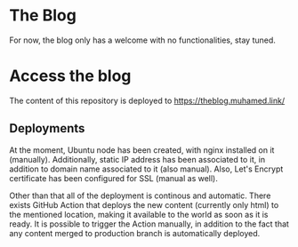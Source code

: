 # The Blog

For now, the blog only has a welcome with no functionalities, stay tuned.

# Access the blog

The content of this repository is deployed to https://theblog.muhamed.link/

## Deployments

At the moment, Ubuntu node has been created, with nginx installed on it (manually). Additionally, static IP address has been associated to it, in addition to domain name associated to it (also manual). Also, Let's Encrypt certificate has been configured for SSL (manual as well).

Other than that all of the deployment is continous and automatic. There exists GitHub Action that deploys the new content (currently only html) to the mentioned location, making it available to the world as soon as it is ready. It is possible to trigger the Action manually, in addition to the fact that any content merged to production branch is automatically deployed.

